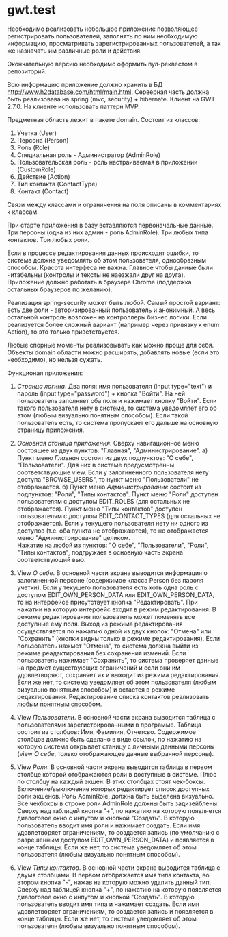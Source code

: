 # gwt.test

Необходимо реализовать небольшое приложение позволяющее регистрировать пользователей, заполнять по ним необходимую информацию, просматривать зарегистрированных пользователей, а так же назначать им различные роли и действия. 

Окончательную версию необходимо оформить пул-реквестом в репозиторий. 

Всю информацию приложение должно хранить в БД http://www.h2database.com/html/main.html. Серверная часть должна быть реализовава на spring (mvc, security) + hibernate. Клиент на GWT 2.7.0. На клиенте использовать паттерн MVP.

Предметная область лежит в пакете domain. Состоит из классов:
1. Учетка (User)
2. Персона (Person)
3. Роль (Role)
4. Специальная роль - Администратор (AdminRole)
5. Пользовательская роль - роль настраиваемая в приложении (CustomRole)
5. Действие (Action)
6. Тип контакта (ContactType)
7. Контакт (Contact)

Связи между классами и ограничения на поля описаны в комментариях к классам.

При старте приложения в базу вставляются первоначальные данные. Три персоны (одна из них админ - роль AdminRole). Три любых типа контактов. Три любых роли. 

Если в процессе редактирования данных происходят ошибки, то система должна уведомлять об этом пользователя, однообразным способом. Красота интерфеса не важна. Главное чтобы данные были читабельны (контролы и тексты не наезжали друг на друга). Приложение должно работать в браузере Chrome (поддержка остальных браузеров по желанию). 

Реализация spring-security может быть любой. Самый простой вариант: есть две роли - авторизированный пользователь и анонимный. А весь остальной контроль возложен на контроллеры бизнес логики. Если реализуется более сложный вариант (например через привязку к enum Action), то это только приветствуется.

Любые спорные моменты реализовывать как можно проще для себя. Объекты domain области можно расширять, добавлять новые (если это необходимо), но нельзя сужать. 

Функционал приложения:

1. *Странца логина*. Два поля: имя пользователя (input type="text") и пароль (input type="password") + кнопка "Войти". На ней пользователь заполняет оба поля и нажимает кнопку "Войти". Если такого пользователя нету в системе, то система уведомляет его об этом (любым визуально понятным способом). Если такой пользователь есть, то система пропускает его дальше на основную страницу приложения.
 
2. *Основная станица приложения*. Сверху навигационное меню состоящее из двух пунктов: "Главная", "Администрирование". 
а) Пункт меню *Главная* состоит из двух подпунктов: "О себе", "Пользователи". Для них в системе предусмотренны соответствующие view. Если у залогиненного пользователя нету доступа "BROWSE_USERS", то нункт меню "Пользователи" не отображается. 
б) Пункт меню *Администрирование* состоит из подпунктов: "Роли", "Типы контактов". Пункт меню "Роли" доступен пользователям с доступом EDIT_ROLES (для остальных не отображается). Пункт меню "Типы контактов" доступен пользователям с доступом EDIT_CONTACT_TYPES (для остальных не отображается). Если у текущего пользователя нету ни одного из доступов (т.е. оба пункта не отображаются), то не отображается меню "Администрирование" целиком.    
Нажатие на любой из пунктов: "О себе", "Пользователи", "Роли", "Типы контактов", подгружает в основную часть экрана соответствующий вью. 

3. View *О себе*. В основной части экрана выводится информация о залогиненной персоне (содержимое класса Person без пароля учетки). Если у текущего пользователя есть хоть одна роль с доступом EDIT_OWN_PERSON_DATA или EDIT_OWN_PERSON_DATA, то на интерфейсе присутствует кнопка "Редактировать". При нажатии на которую интерфейс входит в режим редактирования. В режиме редактирования пользователь может поменять все доступные ему поля. Выход из режима редактирования осуществляется по нажатию одной из двух кнопок: "Отмена" или "Сохранить" (кнопки видны только в режиме редактирования). Если пользователь нажмет "Отмена", то система должна выйти из режима реадактирования без сохранения измений. Если пользователь нажимает "Сохранить", то система проверяет данные на предмет существующих ограничений и если они им удовлетворяют, сохраняет их и выходит из режима редактирования. Если же нет, то система уведомляет об этом пользователя (любым визуально понятным способом) и остается в режиме редактирования. Редактирование списка контактов реализовать любым понятным способом. 

4. View *Пользователи*. В основной части экрана выводится таблица с пользователями зарегистрированными в программе. Таблица состоит из столбцов: Имя, Фамилия, Отчетсво. Содержимое столбцов должно быть сделано в виде ссылок, по нажатию на которую система открывает станицу с личными данными персоны (view *О себе*, только отображающее данные выбранной персоны). 

5. View *Роли*. В основной части экрана выводится таблица в первом столбце которой отображаются роли в доступные в системе. Плюс по столбцу на каждый экшен. В этих столбцах стоят чек-боксы. Включение/выключение которых редактирует список доступных роли экшенов. Роль AdminRole, должна быть выделена визуально. Все чекбоксы в строке роли AdminRole должны быть задизейблены. Сверху над таблицей кнопка "+", по нажатию на которую появляется диалоговое окно с инпутом и кнопкой "Создать". В которую пользователь вводит имя роли и нажимает создать. Если имя удовлетворяет ограничениям, то создается запись (по умолчанию с разрешенным доступом EDIT_OWN_PERSON_DATA) и появляется в конце таблицы. Если же нет, то система уведомляет об этом пользователя (любым визуально понятным способом). 

6. View *Типы контактов*. В основной части экрана выводится таблица с двумя столбцами. В первом отображается имя типа контакта, во втором кнопка "-", нажав на которую можно удалить данный тип. Сверху над таблицей кнопка "+", по нажатию на которую появляется диалоговое окно с инпутом и кнопкой "Создать". В которую пользователь вводит имя типа и нажимает создать. Если имя удовлетворяет ограничениям, то создается запись и появляется в конце таблицы. Если же нет, то система уведомляет об этом пользователя (любым визуально понятным способом). 
